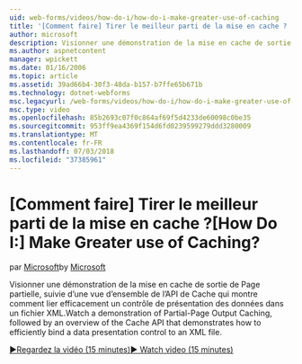 ```yaml
---
uid: web-forms/videos/how-do-i/how-do-i-make-greater-use-of-caching
title: '[Comment faire] Tirer le meilleur parti de la mise en cache ? | Microsoft Docs'
author: microsoft
description: Visionner une démonstration de la mise en cache de sortie de Page partielle, suivie d’une vue d’ensemble de l’API de Cache qui montre comment lier efficacement une présentation des données...
ms.author: aspnetcontent
manager: wpickett
ms.date: 01/16/2006
ms.topic: article
ms.assetid: 39ad66b4-30f3-48da-b157-b7ffe65b671b
ms.technology: dotnet-webforms
msc.legacyurl: /web-forms/videos/how-do-i/how-do-i-make-greater-use-of-caching
msc.type: video
ms.openlocfilehash: 85b2693c07f0c864af69f5d4233de60098c0be35
ms.sourcegitcommit: 953ff9ea4369f154d6fd0239599279ddd3280009
ms.translationtype: MT
ms.contentlocale: fr-FR
ms.lasthandoff: 07/03/2018
ms.locfileid: "37385961"
---
```

<a name="how-do-i-make-greater-use-of-caching"></a><span data-ttu-id="8212a-104">[Comment faire] Tirer le meilleur parti de la mise en cache ?</span><span class="sxs-lookup"><span data-stu-id="8212a-104">[How Do I:] Make Greater use of Caching?</span></span>
====================
<span data-ttu-id="8212a-105">par [Microsoft](https://github.com/microsoft)</span><span class="sxs-lookup"><span data-stu-id="8212a-105">by [Microsoft](https://github.com/microsoft)</span></span>

<span data-ttu-id="8212a-106">Visionner une démonstration de la mise en cache de sortie de Page partielle, suivie d’une vue d’ensemble de l’API de Cache qui montre comment lier efficacement un contrôle de présentation des données dans un fichier XML.</span><span class="sxs-lookup"><span data-stu-id="8212a-106">Watch a demonstration of Partial-Page Output Caching, followed by an overview of the Cache API that demonstrates how to efficiently bind a data presentation control to an XML file.</span></span>

[<span data-ttu-id="8212a-107">&#9654;Regardez la vidéo (15 minutes)</span><span class="sxs-lookup"><span data-stu-id="8212a-107">&#9654; Watch video (15 minutes)</span></span>](https://channel9.msdn.com/Blogs/ASP-NET-Site-Videos/how-do-i-make-greater-use-of-caching)

